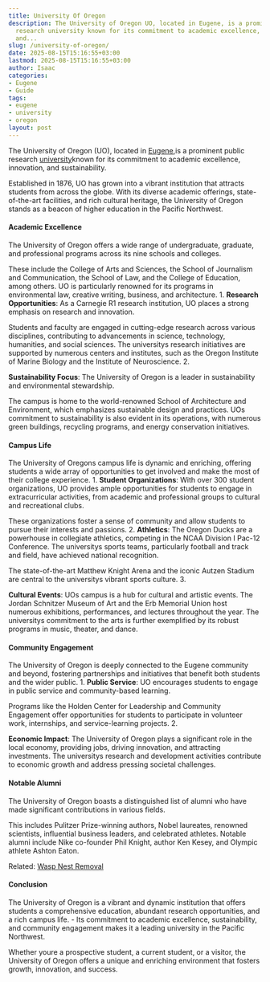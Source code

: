 ```yaml
---
title: University Of Oregon
description: The University of Oregon UO, located in Eugene, is a prominent public
  research university known for its commitment to academic excellence, innovation,
  and...
slug: /university-of-oregon/
date: 2025-08-15T15:16:55+03:00
lastmod: 2025-08-15T15:16:55+03:00
author: Isaac
categories:
- Eugene
- Guide
tags:
- eugene
- university
- oregon
layout: post
---
```

The University of Oregon (UO), located in [Eugene](https://pestpolicy.com/hendricks-park/),is a prominent public research [university](https://pestpolicy.com/western-washington-university-wwu/)known for its commitment to academic excellence, innovation, and sustainability.

Established in 1876, UO has grown into a vibrant institution that attracts students from across the globe. With its diverse academic offerings, state-of-the-art facilities, and rich cultural heritage, the University of Oregon stands as a beacon of higher education in the Pacific Northwest.

####  Academic Excellence

The University of Oregon offers a wide range of undergraduate, graduate, and professional programs across its nine schools and colleges.

These include the College of Arts and Sciences, the School of Journalism and Communication, the School of Law, and the College of Education, among others. UO is particularly renowned for its programs in environmental law, creative writing, business, and architecture. 1. **Research Opportunities**: As a Carnegie R1 research institution, UO places a strong emphasis on research and innovation.

Students and faculty are engaged in cutting-edge research across various disciplines, contributing to advancements in science, technology, humanities, and social sciences. The universitys research initiatives are supported by numerous centers and institutes, such as the Oregon Institute of Marine Biology and the Institute of Neuroscience. 2.

**Sustainability Focus**: The University of Oregon is a leader in sustainability and environmental stewardship.

The campus is home to the world-renowned School of Architecture and Environment, which emphasizes sustainable design and practices. UOs commitment to sustainability is also evident in its operations, with numerous green buildings, recycling programs, and energy conservation initiatives.

####  Campus Life

The University of Oregons campus life is dynamic and enriching, offering students a wide array of opportunities to get involved and make the most of their college experience. 1. **Student Organizations**: With over 300 student organizations, UO provides ample opportunities for students to engage in extracurricular activities, from academic and professional groups to cultural and recreational clubs.

These organizations foster a sense of community and allow students to pursue their interests and passions. 2. **Athletics**: The Oregon Ducks are a powerhouse in collegiate athletics, competing in the NCAA Division I Pac-12 Conference. The universitys sports teams, particularly football and track and field, have achieved national recognition.

The state-of-the-art Matthew Knight Arena and the iconic Autzen Stadium are central to the universitys vibrant sports culture. 3.

**Cultural Events**: UOs campus is a hub for cultural and artistic events. The Jordan Schnitzer Museum of Art and the Erb Memorial Union host numerous exhibitions, performances, and lectures throughout the year. The universitys commitment to the arts is further exemplified by its robust programs in music, theater, and dance.

####  Community Engagement

The University of Oregon is deeply connected to the Eugene community and beyond, fostering partnerships and initiatives that benefit both students and the wider public. 1. **Public Service**: UO encourages students to engage in public service and community-based learning.

Programs like the Holden Center for Leadership and Community Engagement offer opportunities for students to participate in volunteer work, internships, and service-learning projects. 2.

**Economic Impact**: The University of Oregon plays a significant role in the local economy, providing jobs, driving innovation, and attracting investments. The universitys research and development activities contribute to economic growth and address pressing societal challenges.

####  Notable Alumni

The University of Oregon boasts a distinguished list of alumni who have made significant contributions in various fields.

This includes Pulitzer Prize-winning authors, Nobel laureates, renowned scientists, influential business leaders, and celebrated athletes. Notable alumni include Nike co-founder Phil Knight, author Ken Kesey, and Olympic athlete Ashton Eaton.

Related: [Wasp Nest Removal](https://pestpolicy.com/wasp-nest-removal-in-eugene/)

####  Conclusion

The University of Oregon is a vibrant and dynamic institution that offers students a comprehensive education, abundant research opportunities, and a rich campus life. - Its commitment to academic excellence, sustainability, and community engagement makes it a leading university in the Pacific Northwest.

Whether youre a prospective student, a current student, or a visitor, the University of Oregon offers a unique and enriching environment that fosters growth, innovation, and success.
